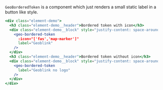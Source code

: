 `GeoBorderedToken` is a component which just renders a small static label in a button like style.

```jsx live
<div class="element-demo">
  <h3 class="element-demo__header">Bordered token with icon</h3>
  <div class="element-demo__block" style="justify-content: space-around;">
    <geo-bordered-token
      :icon="['fas','map-marker']"
      label="Geoblink"
    />
  </div>
  <h3 class="element-demo__header">Bordered token without icon</h3>
  <div class="element-demo__block" style="justify-content: space-around;">
    <geo-bordered-token
      label="Geoblink no logo"
    />
  </div>
</div>
```

